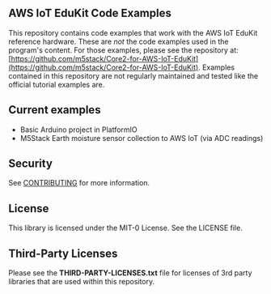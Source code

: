 ## AWS IoT EduKit Code Examples

This repository contains code examples that work with the AWS IoT EduKit reference hardware. These are _not_ the code examples used in the program's content. For those examples, please see the repository at: [https://github.com/m5stack/Core2-for-AWS-IoT-EduKit](https://github.com/m5stack/Core2-for-AWS-IoT-EduKit). Examples contained in this repository are not regularly maintained and tested like the official tutorial examples are.

## Current examples
* Basic Arduino project in PlatformIO
* M5Stack Earth moisture sensor collection to AWS IoT (via ADC readings)

## Security

See [CONTRIBUTING](CONTRIBUTING.md#security-issue-notifications) for more information.

## License

This library is licensed under the MIT-0 License. See the LICENSE file.

## Third-Party Licenses

Please see the **THIRD-PARTY-LICENSES.txt** file for licenses of 3rd party libraries that are used within this repository.